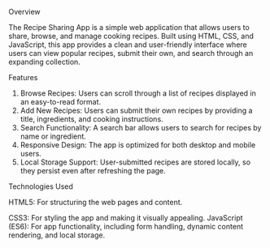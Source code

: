 Overview

The Recipe Sharing App is a simple web application that allows users to share, browse, and manage cooking recipes. Built using HTML, CSS, and JavaScript, this app provides a clean and user-friendly interface where users can view popular recipes, submit their own, and search through an expanding collection.

Features
1. Browse Recipes: Users can scroll through a list of recipes displayed in an easy-to-read format.
2. Add New Recipes: Users can submit their own recipes by providing a title, ingredients, and cooking instructions.
3. Search Functionality: A search bar allows users to search for recipes by name or ingredient.
4. Responsive Design: The app is optimized for both desktop and mobile users.
5. Local Storage Support: User-submitted recipes are stored locally, so they persist even after refreshing the page.

Technologies Used

HTML5: For structuring the web pages and content.

CSS3: For styling the app and making it visually appealing.
JavaScript (ES6): For app functionality, including form handling, dynamic content rendering, and local storage.
